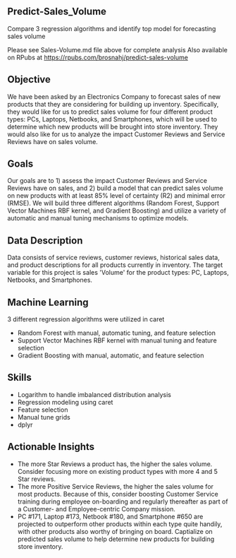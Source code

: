 ## Predict-Sales_Volume
Compare 3 regression algorithms and identify top model for forecasting sales volume

Please see Sales-Volume.md file above for complete analysis
Also available on RPubs at https://rpubs.com/brosnahj/predict-sales-volume

## Objective
We have been asked by an Electronics Company to forecast sales of new products that they are considering for building up inventory. Specifically, they would like for us to predict sales volume for four different product types: PCs, Laptops, Netbooks, and Smartphones, which will be used to determine which new products will be brought into store inventory. They would also like for us to analyze the impact Customer Reviews and Service Reviews have on sales volume.

## Goals
Our goals are to 1) assess the impact Customer Reviews and Service Reviews have on sales, and 2) build a model that can predict sales volume on new products with at least 85% level of certainty (R2) and minimal error (RMSE). We will build three different algorithms (Random Forest, Support Vector Machines RBF kernel, and Gradient Boosting) and utilize a variety of automatic and manual tuning mechanisms to optimize models.

## Data Description
Data consists of service reviews, customer reviews, historical sales data, and product descriptions for all products currently in inventory. The target variable for this project is sales 'Volume' for the product types: PC, Laptops, Netbooks, and Smartphones.

## Machine Learning
3 different regression algorithms were utilized in caret
* Random Forest with manual, automatic tuning, and feature selection
* Support Vector Machines RBF kernel with manual tuning and feature selection
* Gradient Boosting with manual, automatic, and feature selection

## Skills
* Logarithm to handle imbalanced distribution analysis
* Regression modeling using caret
* Feature selection
* Manual tune grids
* dplyr

## Actionable Insights
* The more Star Reviews a product has, the higher the sales volume. Consider focusing more on existing product types with more 4 and 5 Star reviews.
* The more Positive Service Reviews, the higher the sales volume for most products. Because of this, consider boosting Customer Service training during employee on-boarding and regularly thereafter as part of a Customer- and Employee-centric Company mission. 
* PC #171, Laptop #173, Netbook #180, and Smartphone #650 are projected to outperform other products within each type quite handily, with other products also worthy of bringing on board. Captialize on predicted sales volume to help determine new products for building store inventory.
